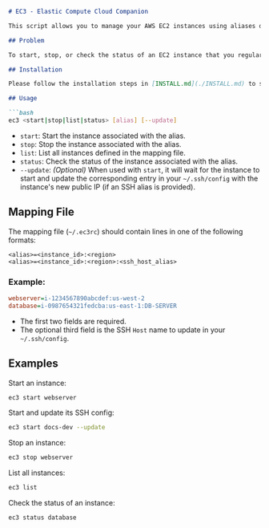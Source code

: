 ````markdown
# EC3 - Elastic Compute Cloud Companion

This script allows you to manage your AWS EC2 instances using aliases defined in a mapping file. You can start, stop, list, and check the status of instances.

## Problem

To start, stop, or check the status of an EC2 instance that you regularly use, you typically have to go through multiple steps in the AWS Console. This script simplifies that into a single command from your CLI.

## Installation

Please follow the installation steps in [INSTALL.md](./INSTALL.md) to set up the script.

## Usage

```bash
ec3 <start|stop|list|status> [alias] [--update]
````

* `start`: Start the instance associated with the alias.
* `stop`: Stop the instance associated with the alias.
* `list`: List all instances defined in the mapping file.
* `status`: Check the status of the instance associated with the alias.
* `--update`: *(Optional)* When used with `start`, it will wait for the instance to start and update the corresponding entry in your `~/.ssh/config` with the instance's new public IP (if an SSH alias is provided).

## Mapping File

The mapping file (`~/.ec3rc`) should contain lines in one of the following formats:

```
<alias>=<instance_id>:<region>
<alias>=<instance_id>:<region>:<ssh_host_alias>
```

### Example:

```ini
webserver=i-1234567890abcdef:us-west-2
database=i-0987654321fedcba:us-east-1:DB-SERVER
```

* The first two fields are required.
* The optional third field is the SSH `Host` name to update in your `~/.ssh/config`.

## Examples

Start an instance:

```bash
ec3 start webserver
```

Start and update its SSH config:

```bash
ec3 start docs-dev --update
```

Stop an instance:

```bash
ec3 stop webserver
```

List all instances:

```bash
ec3 list
```

Check the status of an instance:

```bash
ec3 status database
```